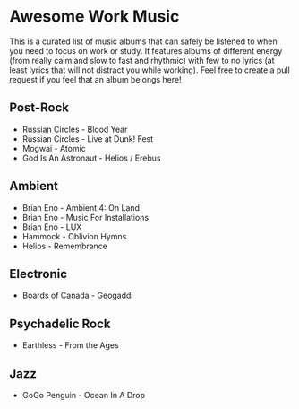 # Awesome Work Music

This is a curated list of music albums that can safely be listened to when you need to focus on work or study. It features albums of different energy (from really calm and slow to fast and rhythmic) with few to no lyrics (at least lyrics that will not distract you while working). Feel free to create a pull request if you feel that an album belongs here! 

## Post-Rock

* Russian Circles - Blood Year
* Russian Circles - Live at Dunk! Fest
* Mogwai - Atomic
* God Is An Astronaut - Helios / Erebus

## Ambient

* Brian Eno - Ambient 4: On Land
* Brian Eno - Music For Installations
* Brian Eno - LUX
* Hammock - Oblivion Hymns
* Helios - Remembrance

## Electronic

* Boards of Canada - Geogaddi

## Psychadelic Rock

* Earthless - From the Ages

## Jazz

* GoGo Penguin - Ocean In A Drop
